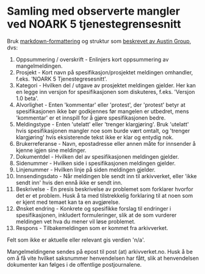 Samling med observerte mangler ved NOARK 5 tjenestegrensesnitt
==============================================================

Bruk
[markdown-formattering](https://help.github.com/articles/basic-writing-and-formatting-syntax/)
og struktur som [beskrevet av Austin
Group](http://www.opengroup.org/austin/mantis.html), dvs:

 1. Oppsummering / overskrift - Enlinjers kort oppsummering av
    mangelmeldingen.
 1. Prosjekt - Kort navn på spesifikasjon/prosjektet meldingen
    omhandler, f.eks. 'NOARK 5 Tjenestegresesnitt'.
 1. Kategori - Hvilken del / utgave av prosjektet meldingen gjelder.
    Her kan en legge inn versjon for spesifikasjonen som diskuteres,
    f.eks. 'Versjon 1.0 beta'.
 1. Alvorlighet - Enten 'kommentar' eller 'protest', der 'protest'
    betyr at spesifikasjonen ikke bør godkjennes før mangelen er
    utbedret, mens 'kommentar' er et innspill for å gjøre
    spesifikasjonen bedre.
 1. Meldingstype - Enten 'utelatt' eller 'trenger klargjøring'.  Bruk
    'utelatt' hvis spesifikasjonen mangler noe som burde vært omtalt,
    og 'trenger klargjøring' hvis eksisterende tekst ikke er klar og
    entydig nok.
 1. Brukerreferanse - Navn, epostadresse eller annen måte for
    innsender å kjenne igjen sine meldinger.
 1. Dokumentdel - Hvilken del av spesifikasjonen meldingen gjelder.
 1. Sidenummer - Hvilken side i spesifikasjonen meldingen gjelder.
 1. Linjenummer - Hvilken linje på siden meldingen gjelder.
 1. Innsendingsdato - Når meldingen ble sendt inn til arkivverket,
    eller 'ikke sendt inn' hvis den ennå ikke er sendt inn.
 1. Beskrivelse - En presis beskrivelse av problemet som forklarer
    hvorfor det er et problem.  Husk å ta med tilstrekkelig forklaring
    til at noen som er kjent med temaet kan ta en avgjørelse.
 1. Ønsket endring - Konkrete og spesifikke forslag til endringer i
    spesifikasjonen, inkludert formuleringer, slik at de som vurderer
    meldingen vet hva du mener vil løse problemet.
 1. Respons - Tilbakemeldingen som er kommet fra arkivverket.

Felt som ikke er aktuelle eller relevant gis verdien 'n/a'.

Mangelmeldingene sendes på epost til post (at) arkivverket.no.  Husk å
be om å få vite hvilket saksnummer henvendelsen har fått, slik at
henvendelsen dokumenter kan følges i de offentlige postjournalene.
